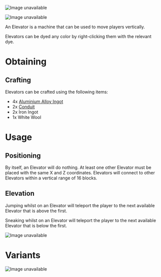 ![Image unavailable](https://i.imgur.com/tFbihQY.png)

![Image unavailable](https://i.imgur.com/r5M9WV3.png)

An Elevator is a machine that can be used to move players vertically.

Elevators can be dyed any color by right-clicking them with the relevant dye.

# Obtaining

## Crafting

Elevators can be crafted using the following items:

* 4x [Aluminium Alloy Ingot](Aluminium-Alloy-Ingot)
* 2x [Conduit](Conduit)
* 2x Iron Ingot
* 1x White Wool

# Usage

## Positioning

By itself, an Elevator will do nothing. At least one other Elevator must be placed with the same X and Z coordinates. Elevators will connect to other Elevators within a vertical range of 16 blocks.

## Elevation

Jumping whilst on an Elevator will teleport the player to the next available Elevator that is above the first.

Sneaking whilst on an Elevator will teleport the player to the next available Elevator that is below the first.

![Image unavailable](https://i.imgur.com/dL8HOCw.png)

# Variants
![Image unavailable](https://i.imgur.com/3Ved9A9.png)